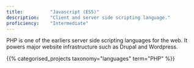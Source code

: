 ```yaml
---
title: 			"Javascript (ES5)"
description: 	"Client and server side scripting language."
proficiency:	"Intermediate"
---
```


PHP is one of the earliers server side scripting languages for the web. It powers major website infrastructure such as Drupal and Wordpress.

{{% categorised_projects taxonomy="languages" term="PHP" %}}